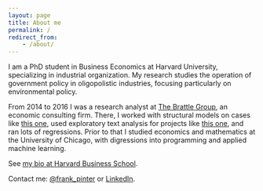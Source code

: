 ```yaml
---
layout: page
title: About me
permalink: /
redirect_from:
    - /about/
---
```


I am a PhD student in Business Economics at Harvard University, specializing in industrial organization. My research studies the operation of government policy in oligopolistic industries, focusing particularly on environmental policy.

From 2014 to 2016 I was a research analyst at [The Brattle Group](http://www.brattle.com), an economic consulting firm. There, I worked with structural models on cases like [this one](http://www.brattle.com/news-and-knowledge/news/daubert-motion-granted-based-on-testimony-of-brattle-principal-daniel-mcfadden), used exploratory text analysis for projects like [this one](https://doi.org/10.1515/ev-2016-0007), and ran lots of regressions. Prior to that I studied economics and mathematics at the University of Chicago, with digressions into programming and applied machine learning.

See [my bio at Harvard Business School](http://www.hbs.edu/faculty/Pages/profile.aspx?facId=889123).

Contact me: [@frank_pinter](https://twitter.com/frank_pinter) or [LinkedIn](https://www.linkedin.com/in/frank-pinter-816a6956).

